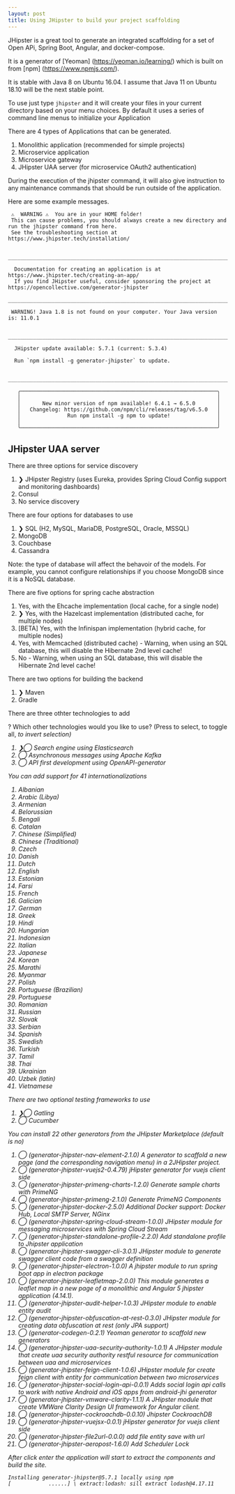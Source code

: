 ```yaml
---
layout: post
title: Using JHipster to build your project scaffolding  
---
```


JHipster is a great tool to generate an integrated scaffolding for a set of Open APi, Spring Boot, Angular, and docker-compose.  

It is a generator of [Yeoman] (https://yeoman.io/learning/) which is built on from [npm] (https://www.npmjs.com/).

It is stable with Java 8 on Ubuntu 16.04.  I assume that Java 11 on Ubuntu 18.10 will be the next stable point.

To use just type `jhipster` and it will create your files in your current directory based on your menu choices.  By default it uses a series of command line menus to initialize your Application

There are 4 types of Applications that can be generated.

1. Monolithic application (recommended for simple projects)
2. Microservice application
3. Microservice gateway
4. JHipster UAA server (for microservice OAuth2 authentication)

During the execution of the jhipster command, it will also give instruction to any maintenance commands that should be run outside of the application.

Here are some example messages.
```
 ️⚠️  WARNING ⚠️  You are in your HOME folder!
 This can cause problems, you should always create a new directory and run the jhipster command from here.
 See the troubleshooting section at https://www.jhipster.tech/installation/
```
```
 _______________________________________________________________________________________________________________

  Documentation for creating an application is at https://www.jhipster.tech/creating-an-app/
  If you find JHipster useful, consider sponsoring the project at https://opencollective.com/generator-jhipster
 _______________________________________________________________________________________________________________
```

```
 WARNING! Java 1.8 is not found on your computer. Your Java version is: 11.0.1
```

```
 ______________________________________________________________________________

  JHipster update available: 5.7.1 (current: 5.3.4)

  Run `npm install -g generator-jhipster` to update.

 ______________________________________________________________________________
```

```
   ╭───────────────────────────────────────────────────────────────╮
   │                                                               │
   │       New minor version of npm available! 6.4.1 → 6.5.0       │
   │   Changelog: https://github.com/npm/cli/releases/tag/v6.5.0   │
   │               Run npm install -g npm to update!               │
   │                                                               │
   ╰───────────────────────────────────────────────────────────────╯
```

## JHipster UAA server

There are three options for service discovery

1. ❯ JHipster Registry (uses Eureka, provides Spring Cloud Config support and monitoring dashboards)
2. Consul
3. No service discovery

There are four options for databases to use

1. ❯ SQL (H2, MySQL, MariaDB, PostgreSQL, Oracle, MSSQL)
2. MongoDB
3. Couchbase
4. Cassandra

Note: the type of database will affect the behavoir of the models. For example, you cannot configure relationships if you choose MongoDB since it is a NoSQL database. 

There are five options for spring cache abstraction

1. Yes, with the Ehcache implementation (local cache, for a single node)
2. ❯ Yes, with the Hazelcast implementation (distributed cache, for multiple nodes)
3. [BETA] Yes, with the Infinispan implementation (hybrid cache, for multiple nodes)
4. Yes, with Memcached (distributed cache) - Warning, when using an SQL database, this will disable the Hibernate 2nd level cache!
5. No - Warning, when using an SQL database, this will disable the Hibernate 2nd level cache!

There are two options for building the backend

1. ❯ Maven
2. Gradle

There are three othter technologies to add

? Which other technologies would you like to use? (Press <space> to select, <a> to toggle all, <i> to invert selection)

1. ❯◯ Search engine using Elasticsearch
2.  ◯ Asynchronous messages using Apache Kafka
3.  ◯ API first development using OpenAPI-generator
 
You can add support for 41 internationalizations

1. Albanian
2. Arabic (Libya)
3. Armenian
4. Belorussian
5. Bengali
6. Catalan
7. Chinese (Simplified)
8. Chinese (Traditional)
9. Czech
10. Danish
11. Dutch
12. English
13. Estonian
14. Farsi
15. French
16. Galician
17. German
18. Greek
19. Hindi
20. Hungarian
21. Indonesian
22. Italian
23. Japanese
24. Korean
25. Marathi
26. Myanmar
27. Polish
28. Portuguese (Brazilian)
29. Portuguese
30. Romanian
31. Russian
32. Slovak
33. Serbian
34. Spanish
35. Swedish
36. Turkish
37. Tamil
38. Thai
39. Ukrainian
40. Uzbek (latin)
41. Vietnamese
  
There are two optional testing frameworks to use
  
1. ❯◯ Gatling
2. ◯ Cucumber

You can install 22 other generators from the JHipster Marketplace (default is no)

1. ◯ (generator-jhipster-nav-element-2.1.0) A generator to scaffold a new page (and the corresponding navigation menu) in a 2JHipster project.
3. ◯ (generator-jhipster-vuejs2-0.4.79) jHipster generator for vuejs client side
4. ◯ (generator-jhipster-primeng-charts-1.2.0) Generate sample charts with PrimeNG
5. ◯ (generator-jhipster-primeng-2.1.0) Generate PrimeNG Components
6. ◯ (generator-jhipster-docker-2.5.0) Additional Docker support: Docker Hub, Local SMTP Server, NGinx
7. ◯ (generator-jhipster-spring-cloud-stream-1.0.0) JHipster module for messaging microservices with Spring Cloud Stream
8. ◯ (generator-jhipster-standalone-profile-2.2.0) Add standalone profile to Jhipster application
9. ◯ (generator-jhipster-swagger-cli-3.0.1) JHipster module to generate swagger client code from a swagger definition
10. ◯ (generator-jhipster-electron-1.0.0) A jhipster module to run spring boot app in electron package
11. ◯ (generator-jhipster-leafletmap-2.0.0) This module generates a leaflet map in a new page of a monolithic and Angular 5 jhipster application (4.14.1).
12. ◯ (generator-jhipster-audit-helper-1.0.3) JHipster module to enable entity audit
13. ◯ (generator-jhipster-obfuscation-at-rest-0.3.0) JHipster module for creating data obfuscation at rest (only JPA support)
14. ◯ (generator-codegen-0.2.1) Yeoman generator to scaffold new generators
15. ◯ (generator-jhipster-uaa-security-authority-1.0.1) A JHipster module that create uaa security authority restful resource for communication between uaa and microservices
16. ◯ (generator-jhipster-feign-client-1.0.6) JHipster module for create feign client with entity for communication between two microservices
17. ◯ (generator-jhipster-social-login-api-0.0.1) Adds social login api calls to work with native Android and iOS apps from android-jhi generator
18. ◯ (generator-jhipster-vmware-clarity-1.1.1) A JHipster module that create VMWare Clarity Design UI framework for Angular client.
19. ◯ (generator-jhipster-cockroachdb-0.0.10) Jhipster CockroachDB
20. ◯ (generator-jhipster-vuejsx-0.0.1) jHipster generator for vuejs client side
21. ◯ (generator-jhipster-file2url-0.0.0) add file entity save with url
22. ◯ (generator-jhipster-aeropost-1.6.0) Add Scheduler Lock

After click enter the application will start to extract the components and build the site.

```
Installing generator-jhipster@5.7.1 locally using npm
[            ......] \ extract:lodash: sill extract lodash@4.17.11
```
